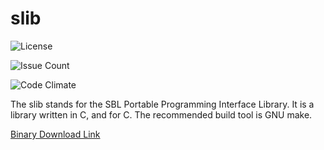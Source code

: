 # slib
![License](https://www.gnu.org/graphics/lgplv3-88x31.png)

![Issue Count](https://codeclimate.com/github/myzhang1029/slib/badges/issue_count.svg)

![Code Climate](https://codeclimate.com/github/myzhang1029/slib/badges/gpa.svg)

The slib stands for the SBL Portable Programming Interface Library.
It is a library written in C, and for C.
The recommended build tool is GNU make.

[Binary Download Link](https://github.com/myzhang1029/slib/releases)

